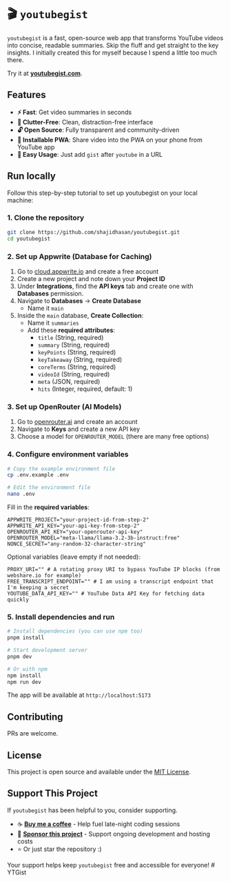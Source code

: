 # 🎬 `youtubegist`

`youtubegist` is a fast, open-source web app that transforms YouTube videos into concise, readable summaries. Skip the fluff and get straight to the key insights. I initially created this for myself because I spend a little too much there.

Try it at **[youtubegist.com](https://youtubegist.com)**.

## Features

- **⚡ Fast**: Get video summaries in seconds
- **🎯 Clutter-Free**: Clean, distraction-free interface
- **🔓 Open Source**: Fully transparent and community-driven
- **📱 Installable PWA**: Share video into the PWA on your phone from YouTube app
- **🚀 Easy Usage**: Just add `gist` after `youtube` in a URL

## Run locally

Follow this step-by-step tutorial to set up youtubegist on your local machine:

### 1. Clone the repository

```bash
git clone https://github.com/shajidhasan/youtubegist.git
cd youtubegist
```

### 2. Set up Appwrite (Database for Caching)

1. Go to [cloud.appwrite.io](https://cloud.appwrite.io) and create a free account
2. Create a new project and note down your **Project ID**
3. Under **Integrations**, find the **API keys** tab and create one with **Databases** permission.
4. Navigate to **Databases** → **Create Database**
   - Name it `main`
5. Inside the `main` database, **Create Collection**:
   - Name it `summaries`
   - Add these **required attributes**:
     - `title` (String, required)
     - `summary` (String, required) 
     - `keyPoints` (String, required)
     - `keyTakeaway` (String, required)
     - `coreTerms` (String, required)
     - `videoId` (String, required)
     - `meta` (JSON, required)
     - `hits` (Integer, required, default: 1)

### 3. Set up OpenRouter (AI Models)

1. Go to [openrouter.ai](https://openrouter.ai) and create an account
2. Navigate to **Keys** and create a new API key
3. Choose a model for `OPENROUTER_MODEL` (there are many free options)

### 4. Configure environment variables

```bash
# Copy the example environment file
cp .env.example .env

# Edit the environment file
nano .env
```

Fill in the **required variables**:
```env
APPWRITE_PROJECT="your-project-id-from-step-2"
APPWRITE_API_KEY="your-api-key-from-step-2" 
OPENROUTER_API_KEY="your-openrouter-api-key"
OPENROUTER_MODEL="meta-llama/llama-3.2-3b-instruct:free"
NONCE_SECRET="any-random-32-character-string"
```

Optional variables (leave empty if not needed):
```env
PROXY_URI="" # A rotating proxy URI to bypass YouTube IP blocks (from webshare.io for example)
FREE_TRANSCRIPT_ENDPOINT="" # I am using a transcript endpoint that I'm keeping a secret
YOUTUBE_DATA_API_KEY="" # YouTube Data API Key for fetching data quickly
```

### 5. Install dependencies and run

```bash
# Install dependencies (you can use npm too)
pnpm install

# Start development server
pnpm dev

# Or with npm
npm install
npm run dev
```

The app will be available at `http://localhost:5173`

## Contributing

PRs are welcome.

## License

This project is open source and available under the [MIT License](LICENSE).

## Support This Project

If `youtubegist` has been helpful to you, consider supporting.

- ☕ **[Buy me a coffee](https://buymeacoffee.com/sh4jid)** - Help fuel late-night coding sessions
- 💝 **[Sponsor this project](https://buymeacoffee.com/sh4jid/membership)** - Support ongoing development and hosting costs
- ⭐ Or just star the repository :)

Your support helps keep `youtubegist` free and accessible for everyone!
#   Y T G i s t  
 
